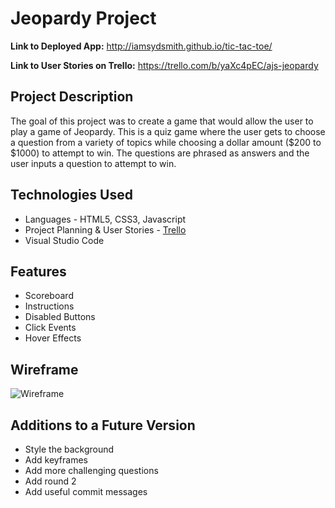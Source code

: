 # Jeopardy Project

**Link to Deployed App:** <http://iamsydsmith.github.io/tic-tac-toe/>  

**Link to User Stories on Trello:** <https://trello.com/b/yaXc4pEC/ajs-jeopardy>

## Project Description

The goal of this project was to create a game that would allow the user to play a game of Jeopardy. This is a quiz game where the user gets to choose a question from a variety of topics while choosing a dollar amount ($200 to $1000) to attempt to win. The questions are phrased as answers and the user inputs a question to attempt to win. 


## Technologies Used

  * Languages - HTML5, CSS3, Javascript
  * Project Planning & User Stories - [Trello](https://trello.com/b/yaXc4pEC/ajs-jeopardy)
  * Visual Studio Code


## Features
 
  * Scoreboard
  * Instructions
  * Disabled Buttons
  * Click Events
  * Hover Effects


## Wireframe

![Wireframe](board.png)


## Additions to a Future Version

  * Style the background
  * Add keyframes
  * Add more challenging questions
  * Add round 2
  * Add useful commit messages